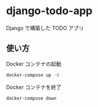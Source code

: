 # django-todo-app

Django で構築した TODO アプリ

## 使い方

Docker コンテナの起動

```bash
docker-compose up -d
```

Docker コンテナを終了

```bash
docker-compose down
```
